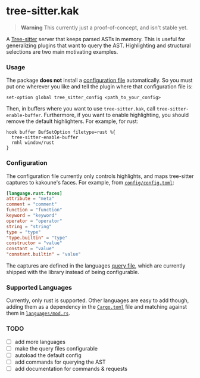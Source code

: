 # tree-sitter.kak

> **Warning**
> This currently just a proof-of-concept, and isn't stable yet.

A [Tree-sitter][1] server that keeps parsed ASTs in memory. This is useful for generalizing plugins that
want to query the AST. Highlighting and structural selections are two main motivating examples.

### Usage
The package **does not** install a [configuration file](./config/config.toml) automatically. So you must
put one wherever you like and tell the plugin where that configuration file is:
```kak
set-option global tree_sitter_config <path_to_your_config>
```

Then, in buffers where you want to use `tree-sitter.kak`, call `tree-sitter-enable-buffer`. Furthermore,
if you want to enable highlighting, you should remove the default highlighters. For example, for rust:
```kak
hook buffer BufSetOption filetype=rust %{
  tree-sitter-enable-buffer
  rmhl window/rust
}
```

### Configuration
The configuration file currently only controls highlights, and maps tree-sitter captures to kakoune's faces.
For example, from [`config/config.toml`](./config/config.toml):
```toml
[language.rust.faces]
attribute = "meta"
comment = "comment"
function = "function"
keyword = "keyword"
operator = "operator"
string = "string"
type = "type"
"type.builtin" = "type"
constructor = "value"
constant = "value"
"constant.builtin" = "value"
```
The captures are defined in the languages [query file](src/languages/highlight/), which are currently shipped
with the library instead of being configurable.

### Supported Languages
Currently, only rust is supported. Other languages are easy to add though, adding them as a dependency
in the [`Cargo.toml`](./Cargo.toml) file and matching against them in [`languages/mod.rs`](./src/languages/mod.rs).

### TODO
- [ ] add more languages
- [ ] make the query files configurable
- [ ] autoload the default config
- [ ] add commands for querying the AST
- [ ] add documentation for commands & requests

[1]: https://tree-sitter.github.io/tree-sitter/
